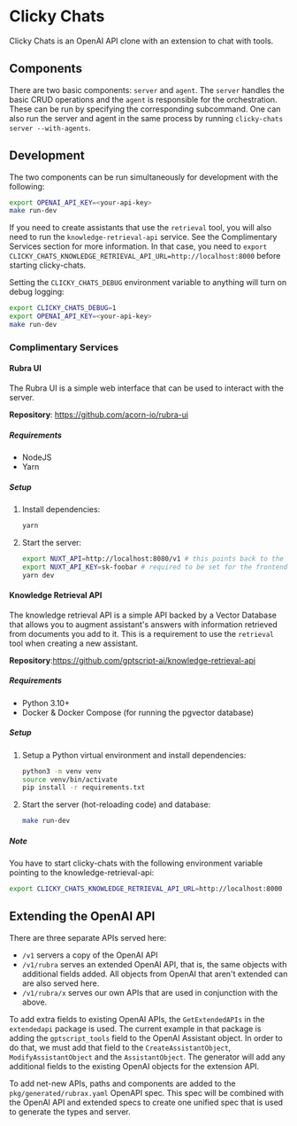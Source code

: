 # Clicky Chats

Clicky Chats is an OpenAI API clone with an extension to chat with tools.

## Components

There are two basic components: `server` and `agent`. The `server` handles the basic CRUD operations and the `agent` is responsible for the orchestration. These can be run by specifying the corresponding subcommand. One can also run the server and agent in the same process by running `clicky-chats server --with-agents`.

## Development

The two components can be run simultaneously for development with the following:

```bash
export OPENAI_API_KEY=<your-api-key>
make run-dev
```

If you need to create assistants that use the `retrieval` tool, you will also need to run the `knowledge-retrieval-api` service. See the Complimentary Services section for more information.
In that case, you need to `export CLICKY_CHATS_KNOWLEDGE_RETRIEVAL_API_URL=http://localhost:8000` before starting clicky-chats.

Setting the `CLICKY_CHATS_DEBUG` environment variable to anything will turn on debug logging:

```bash
export CLICKY_CHATS_DEBUG=1
export OPENAI_API_KEY=<your-api-key>
make run-dev
```

### Complimentary Services

#### Rubra UI

The Rubra UI is a simple web interface that can be used to interact with the server.

**Repository**: <https://github.com/acorn-io/rubra-ui>

##### Requirements

- NodeJS
- Yarn

##### Setup

1. Install dependencies:

    ```bash
    yarn
    ```

2. Start the server:

    ```bash
    export NUXT_API=http://localhost:8080/v1 # this points back to the clicky-chats server
    export NUXT_API_KEY=sk-foobar # required to be set for the frontend, but not used at the moment
    yarn dev
    ```

#### Knowledge Retrieval API

The knowledge retrieval API is a simple API backed by a Vector Database that allows you to augment assistant's answers with information retrieved from documents you add to it. This is a requirement to use the `retrieval` tool when creating a new assistant.

**Repository**:<https://github.com/gptscript-ai/knowledge-retrieval-api>

##### Requirements

- Python 3.10+
- Docker & Docker Compose (for running the pgvector database)

##### Setup

1. Setup a Python virtual environment and install dependencies:

    ```bash
    python3 -m venv venv
    source venv/bin/activate
    pip install -r requirements.txt
    ```

2. Start the server (hot-reloading code) and database:

    ```bash
    make run-dev
    ```

##### Note

You have to start clicky-chats with the following environment variable pointing to the knowledge-retrieval-api:

```bash
export CLICKY_CHATS_KNOWLEDGE_RETRIEVAL_API_URL=http://localhost:8000
```

## Extending the OpenAI API

There are three separate APIs served here:

- `/v1` servers a copy of the OpenAI API
- `/v1/rubra` serves an extended OpenAI API, that is, the same objects with additional fields added. All objects from OpenAI that aren't extended can are also served here.
- `/v1/rubra/x` serves our own APIs that are used in conjunction with the above.

To add extra fields to existing OpenAI APIs, the `GetExtendedAPIs` in the `extendedapi` package is used. The current example in that package is adding the `gptscript_tools` field to the OpenAI Assistant object. In order to do that, we must add that field to the `CreateAssistantObject`, `ModifyAssistantObject` and the `AssistantObject`. The generator will add any additional fields to the existing OpenAI objects for the extension API.

To add net-new APIs, paths and components are added to the `pkg/generated/rubrax.yaml` OpenAPI spec. This spec will be combined with the OpenAI API and extended specs to create one unified spec that is used to generate the types and server.
